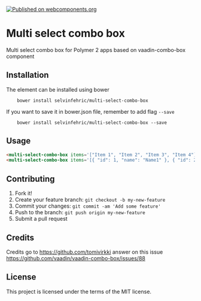 [![Published on webcomponents.org](https://img.shields.io/badge/webcomponents.org-published-blue.svg)](https://www.webcomponents.org/element/selvinfehric/multi-select-combo-box)

# Multi select combo box

Multi select combo box for Polymer 2 apps based on vaadin-combo-box component

## Installation

The element can be installed using bower
```
    bower install selvinfehric/multi-select-combo-box
```
If you want to save it in bower.json file, remember to add flag `--save`
```
    bower install selvinfehric/multi-select-combo-box --save
```

## Usage

<!---
```
<custom-element-demo>
  <template>
    <script src="../webcomponentsjs/webcomponents-lite.js"></script>
    <link rel="import" href="multi-select-combo-box.html">
    <link rel="import" href="../vaadin-combo-box/theme/lumo/vaadin-combo-box-light.html">
    <link rel="import" href="../vaadin-text-field/theme/lumo/vaadin-text-field.html">
    <style>
        multi-select-combo-box {
          height: 200px;
	        overflow:hidden;
        }
    </style>
    <next-code-block></next-code-block>
  </template>
</custom-element-demo>
```
-->
```html
<multi-select-combo-box items='["Item 1", "Item 2", "Item 3", "Item 4"]'></multi-select-combo-box>
<multi-select-combo-box items='[{ "id": 1, "name": "Name1" }, { "id": 2, "name": "Name2" }, { "id": 3, "name": "Name3" }, { "id": 4, "name": "Name4" }, { "id": 5, "name": "Name5" }]' value-field="id" display-field="name"></multi-select-combo-box>
```

## Contributing

1. Fork it!
2. Create your feature branch: `git checkout -b my-new-feature`
3. Commit your changes: `git commit -am 'Add some feature'`
4. Push to the branch: `git push origin my-new-feature`
5. Submit a pull request 

## Credits

Credits go to https://github.com/tomivirkki answer on this issue https://github.com/vaadin/vaadin-combo-box/issues/88

## License

This project is licensed under the terms of the MIT license.